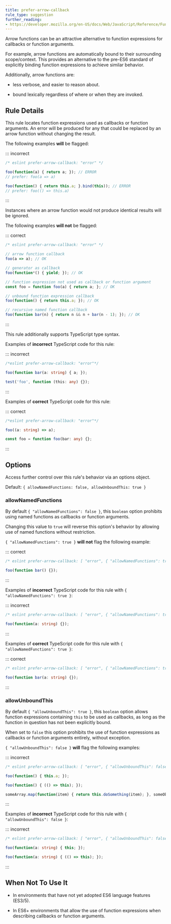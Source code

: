 ```yaml
---
title: prefer-arrow-callback
rule_type: suggestion
further_reading:
- https://developer.mozilla.org/en-US/docs/Web/JavaScript/Reference/Functions/Arrow_functions
---
```




Arrow functions can be an attractive alternative to function expressions for callbacks or function arguments.

For example, arrow functions are automatically bound to their surrounding scope/context. This provides an alternative to the pre-ES6 standard of explicitly binding function expressions to achieve similar behavior.

Additionally, arrow functions are:

* less verbose, and easier to reason about.

* bound lexically regardless of where or when they are invoked.

## Rule Details

This rule locates function expressions used as callbacks or function arguments. An error will be produced for any that could be replaced by an arrow function without changing the result.

The following examples **will** be flagged:

::: incorrect

```js
/* eslint prefer-arrow-callback: "error" */

foo(function(a) { return a; }); // ERROR
// prefer: foo(a => a)

foo(function() { return this.a; }.bind(this)); // ERROR
// prefer: foo(() => this.a)
```

:::

Instances where an arrow function would not produce identical results will be ignored.

The following examples **will not** be flagged:

::: correct

```js
/* eslint prefer-arrow-callback: "error" */

// arrow function callback
foo(a => a); // OK

// generator as callback
foo(function*() { yield; }); // OK

// function expression not used as callback or function argument
const foo = function foo(a) { return a; }; // OK

// unbound function expression callback
foo(function() { return this.a; }); // OK

// recursive named function callback
foo(function bar(n) { return n && n + bar(n - 1); }); // OK
```

:::

This rule additionally supports TypeScript type syntax.

Examples of **incorrect** TypeScript code for this rule:

::: incorrect

```ts
/*eslint prefer-arrow-callback: "error"*/

foo(function bar(a: string) { a; });

test('foo', function (this: any) {});
```

:::

Examples of **correct** TypeScript code for this rule:

::: correct

```ts
/*eslint prefer-arrow-callback: "error"*/

foo((a: string) => a);

const foo = function foo(bar: any) {};
```

:::

## Options

Access further control over this rule's behavior via an options object.

Default: `{ allowNamedFunctions: false, allowUnboundThis: true }`

### allowNamedFunctions

By default `{ "allowNamedFunctions": false }`, this `boolean` option prohibits using named functions as callbacks or function arguments.

Changing this value to `true` will reverse this option's behavior by allowing use of named functions without restriction.

`{ "allowNamedFunctions": true }` **will not** flag the following example:

::: correct

```js
/* eslint prefer-arrow-callback: [ "error", { "allowNamedFunctions": true } ] */

foo(function bar() {});
```

:::

Examples of **incorrect** TypeScript code for this rule with `{ "allowNamedFunctions": true }`:

::: incorrect

```ts
/* eslint prefer-arrow-callback: [ "error", { "allowNamedFunctions": true } ] */

foo(function(a: string) {});
```

:::

Examples of **correct** TypeScript code for this rule with `{ "allowNamedFunctions": true }`:

::: correct

```ts
/* eslint prefer-arrow-callback: [ "error", { "allowNamedFunctions": true } ] */

foo(function bar(a: string) {});
```

:::

### allowUnboundThis

By default `{ "allowUnboundThis": true }`, this `boolean` option allows function expressions containing `this` to be used as callbacks, as long as the function in question has not been explicitly bound.

When set to `false` this option prohibits the use of function expressions as callbacks or function arguments entirely, without exception.

`{ "allowUnboundThis": false }` **will** flag the following examples:

::: incorrect

```js
/* eslint prefer-arrow-callback: [ "error", { "allowUnboundThis": false } ] */

foo(function() { this.a; });

foo(function() { (() => this); });

someArray.map(function(item) { return this.doSomething(item); }, someObject);
```

:::

Examples of **incorrect** TypeScript code for this rule with `{ "allowUnboundThis": false }`:

::: incorrect

```ts
/* eslint prefer-arrow-callback: [ "error", { "allowUnboundThis": false } ] */

foo(function(a: string) { this; });

foo(function(a: string) { (() => this); });
```

:::

## When Not To Use It

* In environments that have not yet adopted ES6 language features (ES3/5).

* In ES6+ environments that allow the use of function expressions when describing callbacks or function arguments.
